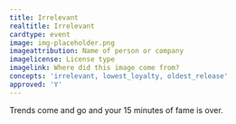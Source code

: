 ```yaml
---
title: Irrelevant
realtitle: Irrelevant
cardtype: event
image: img-placeholder.png
imageattribution: Name of person or company
imagelicense: License type
imagelink: Where did this image come from?
concepts: 'irrelevant, lowest_loyalty, oldest_release'
approved: 'Y'
---
```


Trends come and go and your 15 minutes of fame is over.
